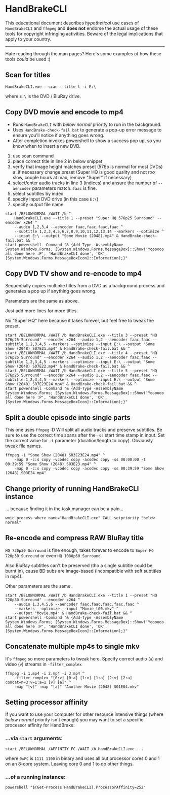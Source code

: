 # HandBrakeCLI

This educational document describes *hypothetical* use cases of `HandBrakeCLI` and `ffmpeg` and **does not** endorse the actual usage of these tools for copyright infringing activities. Beware of the legal implications that apply to your country.

---

Hate reading through the man pages?
Here's some examples of how these tools *could* be used :)

## Scan for titles

```batch
HandBrakeCLI.exe --scan --title l -i E:\
```

where `E:\` is the DVD / BluRay drive.

## Copy DVD movie and encode to mp4

- Runs `HandBrakeCLI` with _below normal_ priority to run in the background.
- Uses `HandBrake-check-fail.bat` to generate a pop-up error message to ensure you'll notice if anything goes wrong.
- After completion invokes powershell to show a success pop up, so you know when to insert a new DVD.

1. use scan command
2. place correct title in line 2 in below snippet
3. verify that image height matches preset (576p is normal for most DVDs)
	a. if necessary change preset (Super HQ is good quality and not _too_ slow, couple hours at max, remove "Super" if necessary)
4. select/enter audio tracks in line 3 (indices) and ansure the number of `--aencoder` parameters match. `faac` is fine.
5. select subtitles by index
6. specify input DVD drive (in this case `E:\`)
7. specify output file name

```batch
start /BELOWNORMAL /WAIT /b ^
	HandBrakeCLI.exe --title 1 --preset "Super HQ 576p25 Surround" --encoder x264 ^
	--audio 1,2,3,4 --aencoder faac,faac,faac,faac ^
	--subtitle 1,2,3,4,5,6,7,8,9,10,11,12,13,14 --markers --optimize ^
	--input E:\ --output "Some Movie (2048).mp4" & HandBrake-check-fail.bat && ^
start powershell -Command "& {Add-Type -AssemblyName System.Windows.Forms; [System.Windows.Forms.MessageBox]::Show('Yoooooo all done here :P', 'HandBrakeCLI done', 'OK', [System.Windows.Forms.MessageBoxIcon]::Information);}"
```

## Copy DVD TV show and re-encode to mp4

Sequentially copies multiplie titles from a DVD as a background process and generates a pop up if anything goes wrong.

Parameters are the same as above.

Just add more lines for more titles.

No "Super HQ" here because it takes forever, but feel free to tweak the preset.

```batch
start /BELOWNORMAL /WAIT /b HandBrakeCLI.exe --title 3 --preset "HQ 576p25 Surround" --encoder x264 --audio 1,2 --aencoder faac,faac --subtitle 1,2,3,4,5 --markers --optimize --input E:\ --output "Some Show (2048) S07E21.mp4" & HandBrake-check-fail.bat && ^
start /BELOWNORMAL /WAIT /b HandBrakeCLI.exe --title 4 --preset "HQ 576p25 Surround" --encoder x264 --audio 1,2 --aencoder faac,faac --subtitle 1,2,3,4,5 --markers --optimize --input E:\ --output "Some Show (2048) S07E22.mp4" & HandBrake-check-fail.bat && ^
start /BELOWNORMAL /WAIT /b HandBrakeCLI.exe --title 5 --preset "HQ 576p25 Surround" --encoder x264 --audio 1,2 --aencoder faac,faac --subtitle 1,2,3,4,5 --markers --optimize --input E:\ --output "Some Show (2048) S07E23E24.mp4" & HandBrake-check-fail.bat && ^
start powershell -Command "& {Add-Type -AssemblyName System.Windows.Forms; [System.Windows.Forms.MessageBox]::Show('Yoooooo all done here :P', 'HandBrakeCLI done', 'OK', [System.Windows.Forms.MessageBoxIcon]::Information);}"
```

## Split a double episode into single parts

This one uses `ffmpeg` :D
Will split all audio tracks and preserve subtitles.
Be sure to use the correct time spans after the `-ss` start time stamp in input.
Set the correct value for `-t` parameter (duration/length to copy).
Obviously tweak file names.

```batch
ffmpeg -i "Some Show (2048) S03E23E24.mp4" ^
	-map 0 -c:s copy -vcodec copy -acodec copy -ss 00:00:00 -t 00:39:59 "Some Show (2048) S03E23.mp4" ^
	-map 0 -c:s copy -vcodec copy -acodec copy -ss 00:39:59 "Some Show (2048) S03E24.mp4"
```

## Change priority of running HandBrakeCLI instance

... because finding it in the task manager can be a pain...

```batch
wmic process where name="HandBrakeCLI.exe" CALL setpriority "below normal"
```

## Re-encode and compress RAW BluRay title

`HQ 720p30 Surround` is fine enough, takes forever to encode to `Super HQ 720p30 Surround` or even `HQ 1080p60 Surround`.

Also BluRay subtitles can't be preserved (tho a single subtitle could be burnt in), cause BD subs are image-based (incompatible with soft subtitles in mp4).

Other parameters are the same.

```batch
start /BELOWNORMAL /WAIT /b HandBrakeCLI.exe --title 1 --preset "HQ 720p30 Surround" --encoder x264 ^
	--audio 1,3,4,5,6 --aencoder faac,faac,faac,faac,faac ^
	--markers --optimize --input "Movie_t00.mkv" ^
	--output "Movie.mp4" & HandBrake-check-fail.bat && ^
start powershell -Command "& {Add-Type -AssemblyName System.Windows.Forms; [System.Windows.Forms.MessageBox]::Show('Yoooooo all done here :P', 'HandBrakeCLI done', 'OK', [System.Windows.Forms.MessageBoxIcon]::Information);}"
```

## Concatenate multiple mp4s to single mkv

It's `ffmpeg` so more parameters to tweak here.
Specify correct audio (`a`) and video (`v`) streams in `-filter_complex`

```batch
ffmpeg -i 1.mp4 -i 2.mp4 -i 3.mp4 ^
	-filter_complex "[0:v] [0:a] [1:v] [1:a] [2:v] [2:a] concat=n=3:v=1:a=1 [v] [a]" ^
	-map "[v]" -map "[a]" "Another Movie (2048) S01E04.mkv"
```

## Setting processor affinity

If you want to use your computer for other resource intensive things (where *below normal* priority isn't enough) you may want to set a specific processor affinity for HandBrake:

### ...via `start` arguments:

```batch
start /BELOWNORMAL /AFFINITY FC /WAIT /b HandBrakeCLI.exe ...
```

where `0xFC` is `1111 1100` in binary and uses all but processor cores 0 and 1 on an 8-core system. Leaving core 0 and 1 to do other things.

### ...of a running instance:

```batch
powershell "$(Get-Process HandBrakeCLI).ProcessorAffinity=252"
```
